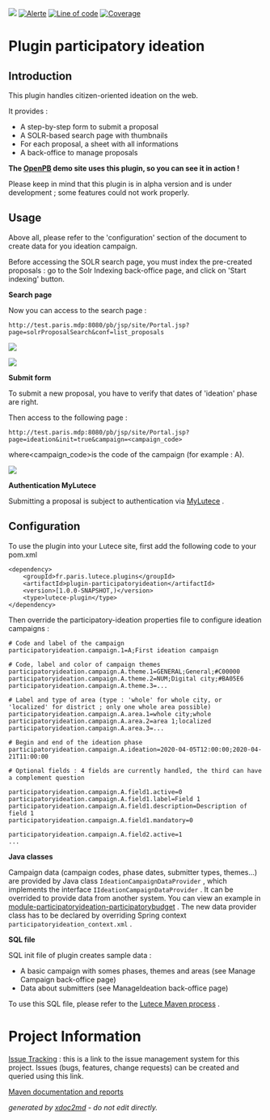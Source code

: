 ![](https://dev.lutece.paris.fr/jenkins/buildStatus/icon?job=particip-plugin-participatoryideation-deploy)
[![Alerte](https://dev.lutece.paris.fr/sonar/api/project_badges/measure?project=fr.paris.lutece.plugins%3Aplugin-participatoryideation&metric=alert_status)](https://dev.lutece.paris.fr/sonar/dashboard?id=fr.paris.lutece.plugins%3Aplugin-participatoryideation)
[![Line of code](https://dev.lutece.paris.fr/sonar/api/project_badges/measure?project=fr.paris.lutece.plugins%3Aplugin-participatoryideation&metric=ncloc)](https://dev.lutece.paris.fr/sonar/dashboard?id=fr.paris.lutece.plugins%3Aplugin-participatoryideation)
[![Coverage](https://dev.lutece.paris.fr/sonar/api/project_badges/measure?project=fr.paris.lutece.plugins%3Aplugin-participatoryideation&metric=coverage)](https://dev.lutece.paris.fr/sonar/dashboard?id=fr.paris.lutece.plugins%3Aplugin-participatoryideation)

# Plugin participatory ideation

## Introduction

This plugin handles citizen-oriented ideation on the web.

It provides :

 
* A step-by-step form to submit a proposal
* A SOLR-based search page with thumbnails
* For each proposal, a sheet with all informations
* A back-office to manage proposals

 **The [OpenPB](https://github.com/lutece-secteur-public/particip-site-participatorybudget) demo site uses this plugin, so you can see it in action !** 

Please keep in mind that this plugin is in alpha version and is under development ; some features could not work properly.

## Usage

Above all, please refer to the 'configuration' section of the document to create data for you ideation campaign.

Before accessing the SOLR search page, you must index the pre-created proposals : go to the Solr Indexing back-office page, and click on 'Start indexing' button.

 **Search page** 

Now you can access to the search page :

```
http://test.paris.mdp:8080/pb/jsp/site/Portal.jsp?page=solrProposalSearch&conf=list_proposals
```

![](https://dev.lutece.paris.fr/plugins/plugin-participatoryideation/images/search_page.png)

![](https://dev.lutece.paris.fr/plugins/plugin-participatoryideation/images/submission_sheet.png)

 **Submit form** 

To submit a new proposal, you have to verify that dates of 'ideation' phase are right.

Then access to the following page :

```
http://test.paris.mdp:8080/pb/jsp/site/Portal.jsp?page=ideation&init=true&campaign=<campaign_code>
```

where<campaign_code>is the code of the campaign (for example : A).

![](https://dev.lutece.paris.fr/plugins/plugin-participatoryideation/images/ideation_form.png)

 **Authentication MyLutece** 

Submitting a proposal is subject to authentication via [MyLutece](https://github.com/lutece-platform/lutece-auth-plugin-mylutece) .

## Configuration

To use the plugin into your Lutece site, first add the following code to your pom.xml

```
<dependency>
	<groupId>fr.paris.lutece.plugins</groupId>
	<artifactId>plugin-participatoryideation</artifactId>
	<version>[1.0.0-SNAPSHOT,)</version>
	<type>lutece-plugin</type>
</dependency>
```

Then override the participatory-ideation properties file to configure ideation campaigns :

```
# Code and label of the campaign
participatoryideation.campaign.1=A;First ideation campaign

# Code, label and color of campaign themes
participatoryideation.campaign.A.theme.1=GENERAL;General;#C00000
participatoryideation.campaign.A.theme.2=NUM;Digital city;#BA05E6
participatoryideation.campaign.A.theme.3=...

# Label and type of area (type : 'whole' for whole city, or 'localized' for district ; only one whole area possible)
participatoryideation.campaign.A.area.1=whole city;whole
participatoryideation.campaign.A.area.2=area 1;localized
participatoryideation.campaign.A.area.3=...

# Begin and end of the ideation phase
participatoryideation.campaign.A.ideation=2020-04-05T12:00:00;2020-04-21T11:00:00 

# Optional fields : 4 fields are currently handled, the third can have a complement question

participatoryideation.campaign.A.field1.active=0
participatoryideation.campaign.A.field1.label=Field 1
participatoryideation.campaign.A.field1.description=Description of field 1
participatoryideation.campaign.A.field1.mandatory=0

participatoryideation.campaign.A.field2.active=1
...
```

 **Java classes** 

Campaign data (campaign codes, phase dates, submitter types, themes...) are provided by Java class `IdeationCampaignDataProvider` , which implements the interface `IIdeationCampaignDataProvider` . It can be overrided to provide data from another system. You can view an example in [module-participatoryideation-participatorybudget](https://github.com/lutece-secteur-public/particip-module-participatoryideation-participatorybudget/blob/develop/src/java/fr/paris/lutece/plugins/participatoryideation/modules/participatorybudget/service/ideation/ParticipatoryIdeationCampaignModuleDataProvider.java) . The new data provider class has to be declared by overriding Spring context `participatoryideation_context.xml` .

 **SQL file** 

SQL init file of plugin creates sample data :

 
* A basic campaign with somes phases, themes and areas (see Manage Campaign back-office page)
* Data about submitters (see ManageIdeation back-office page)

To use this SQL file, please refer to the [Lutece Maven process](https://fr.lutece.paris.fr/fr/jsp/site/Portal.jsp?page=wiki&view=page&page_name=maven#H3_Initialize_database) .

# Project Information

 [Issue Tracking](http://dev.lutece.paris.fr/jira/browse/PARTIDEA) : this is a link to the issue management system for this project. Issues (bugs, features, change requests) can be created and queried using this link.


[Maven documentation and reports](https://dev.lutece.paris.fr/plugins/plugin-participatoryideation/)



 *generated by [xdoc2md](https://github.com/lutece-platform/tools-maven-xdoc2md-plugin) - do not edit directly.*
